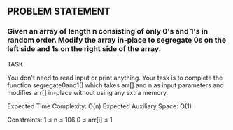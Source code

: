 ## PROBLEM STATEMENT
### Given an array of length n consisting of only 0's and 1's in random order. Modify the array in-place to segregate 0s on the left side and 1s on the right side of the array.

TASK

You don't need to read input or print anything. Your task is to complete the function segregate0and1() which takes arr[] and n as input parameters and modifies arr[] in-place without using any extra memory.


Expected Time Complexity: O(n)
Expected Auxiliary Space: O(1)


Constraints:
1 ≤ n ≤ 106
0 ≤ arr[i] ≤ 1

